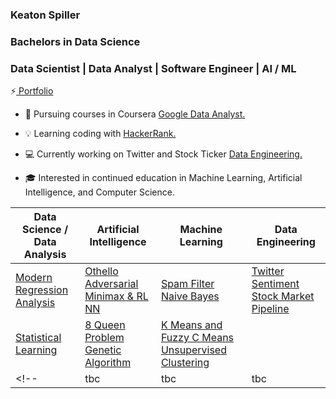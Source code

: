 ### Keaton Spiller
### Bachelors in Data Science
### Data Scientist | Data Analyst | Software Engineer | AI / ML

⚡<a href="https://keatonspiller.github.io/Portfolio/"> Portfolio</a>

<ul>
  <li>📖 Pursuing courses in Coursera <a href="https://www.coursera.org/professional-certificates/google-data-analytics">Google Data Analyst.</a></li><p>
  
  <li>💡 Learning coding with <a href="https://www.hackerrank.com/KeatonSpiller">HackerRank.</a></li><p>
  
  <li>💻 Currently working on Twitter and Stock Ticker <a href='https://github.com/KeatonSpiller/Twitter_Data_Engineering'>Data Engineering.</a></li><p> </li><p>
  
  <li>🎓 Interested in continued education in Machine Learning, Artificial Intelligence, and Computer Science.</li> 
</ul>

| Data Science / Data Analysis  | Artificial Intelligence | Machine Learning | Data Engineering |
| ------------- | ------------- | ------------- | ------------- |
| <a href="https://github.com/KeatonSpiller/Modern-Regression-Analysis"> Modern Regression Analysis</a>  | <a href="https://github.com/KeatonSpiller/Othello"> Othello Adversarial Minimax & RL NN </a>  |<a href="https://github.com/KeatonSpiller/Spam-Filter"> Spam Filter Naive Bayes </a>  | <a href="https://github.com/KeatonSpiller/Social_Media_Pipeline"> Twitter Sentiment Stock Market Pipeline </a>|
| <a href="https://github.com/KeatonSpiller/Statistical-Learning"> Statistical Learning </a> | <a href="https://github.com/KeatonSpiller/8-Queen-Problem"> 8 Queen Problem Genetic Algorithm </a>  | <a href="https://github.com/KeatonSpiller/K-Means-and-Fuzzy-C-Means-Clustering"> K Means and Fuzzy C Means Unsupervised Clustering </a>| |
<!-- |  tbc  |  tbc  |  tbc  | tbc  |-->
 


 
<!--
- 🔭 I’m currently working on ...
- 🌱 I’m currently learning ...
- 👯 I’m looking to collaborate on ...
- 🤔 I’m looking for help with ...
- 💬 Ask me about ...
- 📫 How to reach me: ...
- 😄 Pronouns: ...
- ⚡ Fun fact: ...
-->
